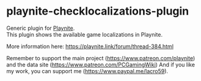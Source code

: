 # playnite-checklocalizations-plugin
Generic plugin for [Playnite](https://playnite.link).  
This plugin shows the available game localizations in Playnite. 

More information here: https://playnite.link/forum/thread-384.html

Remember to support the main project (https://www.patreon.com/playnite) and the data site (https://www.patreon.com/PCGamingWiki)
And if you like my work, you can support me (https://www.paypal.me/lacro59). 
